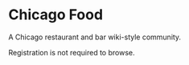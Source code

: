Chicago Food
============

A Chicago restaurant and bar wiki-style community.

Registration is not required to browse.
